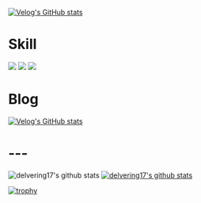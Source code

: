 

[![Velog's GitHub stats](https://velog-readme-stats.vercel.app/api/badge?name=delvering17)](https://velog.io/@delvering17) 
# Skill
 <img src="https://img.shields.io/badge/Java-007396? style=flat-square&logo=Java&logoColor=white"/>
 <img src="https://img.shields.io/badge/Kotlin-black? style=flat-square&logo=Kotlin&logoColor=7F52FF"/>
 <img src="https://img.shields.io/badge/Android-white? style=flat-square&logo=Android&logoColor=3DDC84"/>


# Blog
[![Velog's GitHub stats](https://velog-readme-stats.vercel.app/api?name=delvering17&color=dark)](https://github.com/delvering17/velog-readme-stats)


# ---
![delvering17's github stats](https://github-readme-stats.vercel.app/api?username=delvering17&show_icons=true)
[![delvering17's github stats](https://github-readme-stats.vercel.app/api/top-langs/?username=delvering17&show_icons=true&hide_border=true&title_color=004386&icon_color=004386&layout=compact)](https://github.com/delvering17)

[![trophy](https://github-profile-trophy.vercel.app/?username=delvering17)](https://github.com/ryo-ma/github-profile-trophy)
